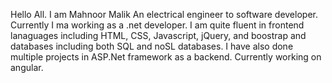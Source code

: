 Hello All.
I am Mahnoor Malik
An electrical engineer to software developer.
Currently I ma working as a .net developer.
I am quite fluent in frontend lanaguages including HTML, CSS, Javascript, jQuery, and boostrap and databases including both SQL and noSL databases.
I have also done multiple projects in ASP.Net framework as a backend.
Currently working on angular.
